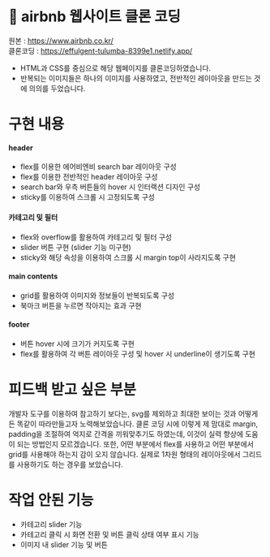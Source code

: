# 📌 airbnb 웹사이트 클론 코딩

원본 : https://www.airbnb.co.kr/  
클론코딩 : https://effulgent-tulumba-8399e1.netlify.app/

- HTML과 CSS를 중심으로 해당 웹페이지를 클론코딩하였습니다.
- 반복되는 이미지들은 하나의 이미지를 사용하였고, 전반적인 레이아웃을 만드는 것에 의의를 두었습니다.

# 구현 내용
#### header
- flex를 이용한 에어비엔비 search bar 레이아웃 구성
- flex를 이용한 전반적인 header 레이아웃 구성
- search bar와 우측 버튼들의 hover 시 인터랙션 디자인 구성
- sticky를 이용하여 스크롤 시 고정되도록 구성
#### 카테고리 및 필터
- flex와 overflow를 활용하여 카테고리 및 필터 구성
- slider 버튼 구현 (slider 기능 미구현)
- sticky와 해당 속성을 이용하여 스크롤 시 margin top이 사라지도록 구현 
#### main contents
- grid를 활용하여 이미지와 정보들이 반복되도록 구성
- 북마크 버튼을 누르면 작아지는 효과 구현
#### footer
- 버튼 hover 시에 크기가 커지도록 구현
- flex를 활용하여 각 버튼 레이아웃 구성 및 hover 시 underline이 생기도록 구현

# 피드백 받고 싶은 부분
개발자 도구를 이용하여 참고하기 보다는, svg를 제외하고 최대한 보이는 것과 어떻게든 똑같이 따라만들고자 노력해보았습니다.
클론 코딩 시에 이렇게 제 맘대로 margin, padding을 조절하여 억지로 간격을 끼워맞추기도 하였는데, 이것이 실력 향상에 도움이 되는 방법인지 모르겠습니다.
또한, 어떤 부분에서 flex를 사용하고 어떤 부분에서 grid를 사용해야 하는지 감이 오지 않습니다.
실제로 1차원 형태의 레이아웃에서 그리드를 사용하기도 하는 경우를 보았습니다.

# 작업 안된 기능
- 카테고리 slider 기능
- 카테고리 클릭 시 화면 전환 및 버튼 클릭 상태 여부 표시 기능
- 이미지 내 slider 기능 및 버튼
